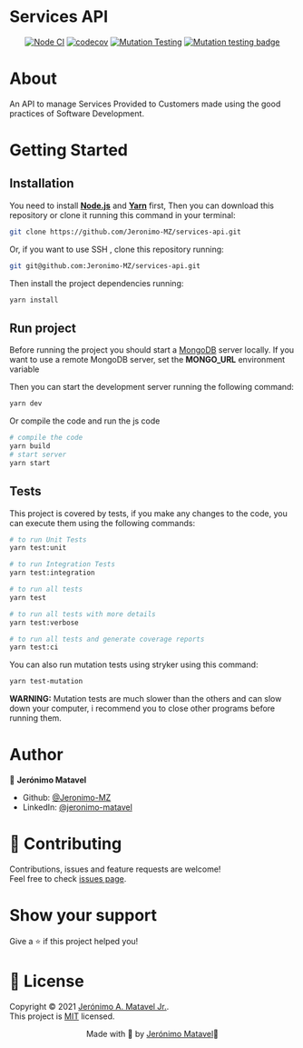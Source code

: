 # Services API

<center>

[![Node CI](https://github.com/Jeronimo-MZ/services-api/actions/workflows/ci.yaml/badge.svg)](https://github.com/Jeronimo-MZ/services-api/actions/workflows/ci.yaml)
[![codecov](https://codecov.io/gh/Jeronimo-MZ/services-api/branch/main/graph/badge.svg?token=LK7XP88Q29)](https://codecov.io/gh/Jeronimo-MZ/services-api)
[![Mutation Testing](https://github.com/Jeronimo-MZ/services-api/actions/workflows/mutation-testing.yaml/badge.svg)](https://github.com/Jeronimo-MZ/services-api/actions/workflows/mutation-testing.yaml)
[![Mutation testing badge](https://img.shields.io/endpoint?style=flat&url=https%3A%2F%2Fbadge-api.stryker-mutator.io%2Fgithub.com%2FJeronimo-MZ%2Fservices-api%2Fmain)](https://dashboard.stryker-mutator.io/reports/github.com/Jeronimo-MZ/services-api/main)

</center>

# About

An API to manage Services Provided to Customers made using the good practices of Software Development.

# Getting Started

## Installation

You need to install **[Node.js](https://nodejs.org/)** and **[Yarn](https://yarnpkg.com/)** first, Then you can download this repository or clone it running this command in your terminal:

```sh
git clone https://github.com/Jeronimo-MZ/services-api.git
```

Or, if you want to use SSH , clone this repository running:

```sh
git git@github.com:Jeronimo-MZ/services-api.git
```

Then install the project dependencies running:

```sh
yarn install
```

## Run project

Before running the project you should start a [MongoDB](https://www.mongodb.com) server locally.
If you want to use a remote MongoDB server, set the **MONGO_URL** environment variable

Then you can start the development server running the following command:

```sh
yarn dev
```

Or compile the code and run the js code

```sh
# compile the code
yarn build
# start server
yarn start
```

## Tests

This project is covered by tests, if you make any changes to the code, you can execute them using the following commands:

```sh
# to run Unit Tests
yarn test:unit

# to run Integration Tests
yarn test:integration

# to run all tests
yarn test

# to run all tests with more details
yarn test:verbose

# to run all tests and generate coverage reports
yarn test:ci
```

You can also run mutation tests using stryker using this command:

```sh
yarn test-mutation
```

**WARNING:** Mutation tests are much slower than the others and can slow down your computer, i recommend you to close other programs before running them.

# Author

👤 **Jerónimo Matavel**

-   Github: [@Jeronimo-MZ](https://github.com/Jeronimo-MZ)
-   LinkedIn: [@jeronimo-matavel](https://linkedin.com/in/jeronimo-matavel)

# 🤝 Contributing

Contributions, issues and feature requests are welcome!<br />Feel free to check [issues page](https://github.com/jeronimo-mz/services-api/issues).

# Show your support

Give a ⭐️ if this project helped you!

# 📝 License

Copyright © 2021 [Jerónimo A. Matavel Jr.](https://github.com/jeronimo-mz).<br />
This project is [MIT](./LICENSE) licensed.

<center>

Made with 💜 by [Jerónimo Matavel](https://linkedin.com/in/jeronimo-matavel)🚀

</center>
